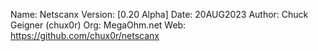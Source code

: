 Name:       Netscanx
Version:    [0.20 Alpha]
Date:       20AUG2023
Author:     Chuck Geigner (chux0r)
Org:        MegaOhm.net
Web:        https://github.com/chux0r/netscanx